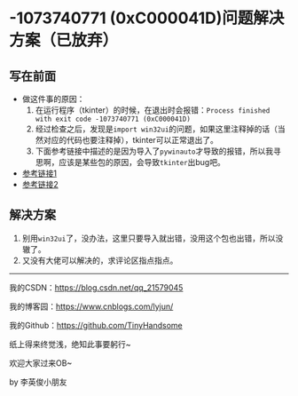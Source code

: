 # -1073740771 (0xC000041D)问题解决方案（已放弃）

## 写在前面

- 做这件事的原因：
  1. 在运行程序（tkinter）的时候，在退出时会报错：`Process finished with exit code -1073740771 (0xC000041D)`
  2. 经过检查之后，发现是`import win32ui`的问题，如果这里注释掉的话（当然对应的代码也要注释掉），tkinter可以正常退出了。
  3. 下面参考链接中描述的是因为导入了`pywinauto`才导致的报错，所以我寻思啊，应该是某些包的原因，会导致`tkinter`出bug吧。
- [参考链接1](https://stackoverflow.com/questions/61381863/python-pywinauto-process-finished-with-exit-code-1073740771-0xc000041d#)
- [参考链接2](https://stackoverflow.com/questions/28723648/combining-tkinter-and-win32ui-makes-python-crash-on-exit)

## 解决方案

1. 别用`win32ui`了，没办法，这里只要导入就出错，没用这个包也出错，所以没辙了。
2. 又没有大佬可以解决的，求评论区指点指点。

---

我的CSDN：https://blog.csdn.net/qq_21579045

我的博客园：https://www.cnblogs.com/lyjun/

我的Github：https://github.com/TinyHandsome

纸上得来终觉浅，绝知此事要躬行~

欢迎大家过来OB~

by 李英俊小朋友